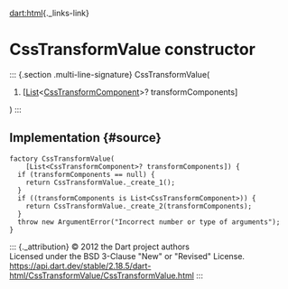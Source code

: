 [dart:html](../../dart-html/dart-html-library){._links-link}

CssTransformValue constructor
=============================

::: {.section .multi-line-signature}
CssTransformValue(

1.  \[[List](../../dart-core/list-class)\<[CssTransformComponent](../csstransformcomponent-class)\>?
    transformComponents\]

)
:::

Implementation {#source}
--------------

``` {.language-dart data-language="dart"}
factory CssTransformValue(
    [List<CssTransformComponent>? transformComponents]) {
  if (transformComponents == null) {
    return CssTransformValue._create_1();
  }
  if ((transformComponents is List<CssTransformComponent>)) {
    return CssTransformValue._create_2(transformComponents);
  }
  throw new ArgumentError("Incorrect number or type of arguments");
}
```

::: {._attribution}
© 2012 the Dart project authors\
Licensed under the BSD 3-Clause \"New\" or \"Revised\" License.\
<https://api.dart.dev/stable/2.18.5/dart-html/CssTransformValue/CssTransformValue.html>
:::
